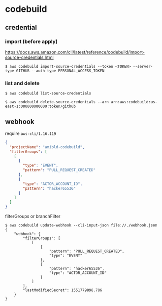 # codebuild

## credential

### import (before apply)

https://docs.aws.amazon.com/cli/latest/reference/codebuild/import-source-credentials.html

```console
$ aws codebuild import-source-credentials --token <TOKEN> --server-type GITHUB --auth-type PERSONAL_ACCESS_TOKEN
```

### list and delete

```console
$ aws codebuild list-source-credentials
```

```console
$ aws codebuild delete-source-credentials --arn arn:aws:codebuild:us-east-1:000000000000:token/github
```


## webhook

require `aws-cli/1.16.119`

```json
{
  "projectName": "amibld-codebuild",
  "filterGroups": [
    [
      {
        "type": "EVENT",
        "pattern": "PULL_REQUEST_CREATED"
      },
      {
        "type": "ACTOR_ACCOUNT_ID",
        "pattern": "hacker65536"
      }
    ]
  ]
}
```

filterGroups or branchFilter


```console
$ aws codebuild update-webhook --cli-input-json file://./webhook.json
{
    "webhook": {
        "filterGroups": [
            [
                {
                    "pattern": "PULL_REQUEST_CREATED",
                    "type": "EVENT"
                },
                {
                    "pattern": "hacker65536",
                    "type": "ACTOR_ACCOUNT_ID"
                }
            ]
        ],
        "lastModifiedSecret": 1551779898.786
    }
}
```
